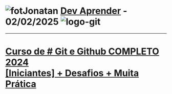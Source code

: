 # ![fotJonatan](https://yt3.ggpht.com/-G-GtzPyD4ZjC6hqrxIFvfs8LaAits-wVWH5cXCv_YvJ1vbYhS2yZFosINL4xfYftc93DWOANZY=s48-c-k-c0x00ffffff-no-rj) [Dev Aprender](https://www.youtube.com/@DevAprender) - 02/02/2025 ![logo-git](https://git-scm.com/images/logo@2x.png)
***
# [Curso de # Git e Github COMPLETO 2024 <br> [Iniciantes] + Desafios + Muita Prática](https://www.youtube.com/watch?v=kB5e-gTAl_s&list=PL47Lz_P9nrOkxW29AwOv1ES06hN7Nv3Gj)
